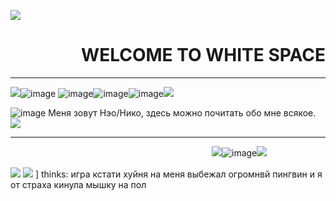 ![](https://static.wikia.nocookie.net/omori/images/2/28/%D0%91%D0%B5%D0%BB%D0%BE%D0%B5_%D0%BF%D1%80%D0%BE%D1%81%D1%82%D1%80%D0%B0%D0%BD%D1%81%D1%82%D0%B2%D0%BE_%D0%B2%D0%B2%D0%B5%D0%B4%D0%B5%D0%BD%D0%B8%D0%B5.gif/revision/latest?cb=20210715140827&path-prefix=ru)

# <div align="right"> WELCOME TO WHITE SPACE

---------------

![](https://64.media.tumblr.com/157dba720c67d3bff8cf9099fee0b065/bc7072224b03f529-a5/s75x75_c1/8f26403f45a1c7f59acfeaed76d6f3fcdbfe054d.gifv)![image](https://github.com/user-attachments/assets/5e374506-a7ce-415c-9f0e-c30dfb72ae86)
![image](https://github.com/user-attachments/assets/336c5de2-fe7b-43f5-ab9d-34faa627e28a)![image](https://github.com/user-attachments/assets/cec7e33e-a90e-469d-b993-51fb1bffbea8)![image](https://github.com/user-attachments/assets/177e5ac4-b9ba-45bf-b5f7-0f38931f0375)![](https://64.media.tumblr.com/abb10af1df427b2cc8a5914829b0a1c0/00fb8ddee1cc3f2b-a3/s75x75_c1/e83f2d16da79aab0280539d3a6cd135399c3b6f9.gifv)




![image](https://github.com/user-attachments/assets/f11387e6-934d-4327-b295-fe9c4b900e2c)
Меня зовут Нэо/Нико, здесь можно почитать обо мне всякое. ![](https://static.wikia.nocookie.net/omori/images/4/4b/Sunny_Hospital_Gown.gif/revision/latest?cb=20210801113343&path-prefix=ru)

---------------

ㅤㅤㅤㅤㅤㅤㅤㅤㅤㅤㅤㅤㅤㅤㅤㅤㅤㅤㅤㅤㅤㅤㅤㅤㅤ![](https://wilardo.crd.co/assets/images/gallery27/11e87bfe.gif?v=736fa498)![image](https://github.com/user-attachments/assets/059b82ee-8aa5-46f1-b946-167034151587)![](https://wilardo.crd.co/assets/images/gallery27/11e87bfe.gif?v=736fa498)


![](https://static.wikia.nocookie.net/omori/images/e/e8/%D0%9E%D0%9C%D0%9E%D0%A0%D0%98_%28%D0%91%D0%9E%D0%A1%D0%A1%29_%D0%A4%D0%90%D0%97%D0%90_1.gif/revision/latest?cb=20210727053343&path-prefix=ru)   ![](https://64.media.tumblr.com/989e97a17d7b6979e2b35561639ea5d4/c9f852cbea274fe6-97/s75x75_c1/89e14f96a2034ce6e667e47b5e957e8ea65dbaf0.gifv) ] thinks: игра кстати хуйня на меня выбежал огромнвй пингвин и я от страха кинула мышку на пол

